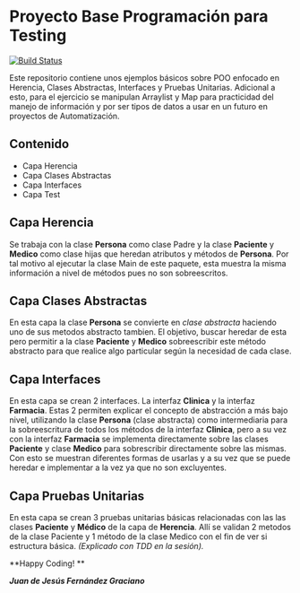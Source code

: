# Proyecto Base Programación para Testing

[![Build Status](https://travis-ci.org/joemccann/dillinger.svg?branch=master)](https://travis-ci.org/joemccann/dillinger)

Este repositorio contiene unos ejemplos básicos sobre POO enfocado en Herencia, Clases Abstractas, Interfaces y Pruebas Unitarias. Adicional a esto, para el ejercicio se manipulan Arraylist y Map para practicidad del manejo de información y por ser tipos de datos a usar en un futuro en proyectos de Automatización.


## Contenido

- Capa Herencia
- Capa Clases Abstractas
- Capa Interfaces
- Capa Test


## Capa Herencia

Se trabaja con la clase **Persona** como clase Padre y la clase **Paciente** y **Medico** como clase hijas que heredan atributos y métodos de **Persona**. Por tal motivo al ejecutar la clase Main de este paquete, esta muestra la misma información a nivel de métodos pues no son sobreescritos.

## Capa Clases Abstractas

En esta capa la clase **Persona** se convierte en *clase abstracta* haciendo uno de sus metodos abstracto tambien. El objetivo, buscar heredar de esta pero permitir a la clase **Paciente** y **Medico** sobreescribir este método abstracto para que realice algo particular según la necesidad de cada clase.

## Capa Interfaces

En esta capa se crean 2 interfaces. La interfaz **Clinica** y la interfaz **Farmacia**. Estas 2 permiten explicar el concepto de abstracción a más bajo nivel, utilizando la clase **Persona** (clase abstracta) como intermediaria para la sobreescritura de todos los métodos de la interfaz **Clinica**, pero a su vez con  la interfaz **Farmacia** se implementa directamente sobre las clases **Paciente** y clase **Medico** para sobrescribir directamente sobre las mismas. Con esto se muestran diferentes formas de usarlas y a su vez que se puede heredar e implementar a la vez ya que no son excluyentes.

## Capa Pruebas Unitarias
En esta capa se crean 3 pruebas unitarias básicas relacionadas con las las clases **Paciente** y **Médico** de la capa de **Herencia**. Allí se validan 2 metodos de la clase Paciente y 1 método de la clase Medico con el fin de ver si estructura básica. *(Explicado con TDD en la sesión).*


**Happy Coding! **

***Juan de Jesús Fernández Graciano***
